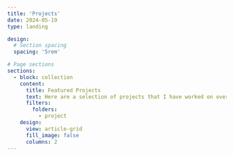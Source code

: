 ```yaml
---
title: 'Projects'
date: 2024-05-19
type: landing

design:
  # Section spacing
  spacing: '5rem'

# Page sections
sections:
  - block: collection
    content:
      title: Featured Projects
      text: Here are a selection of projects that I have worked on over the years:
      filters:
        folders:
          - project
    design:
      view: article-grid
      fill_image: false
      columns: 2
---
```

